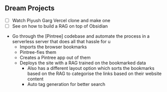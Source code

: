 ## Dream Projects
- [ ] Watch Piyush Garg Vercel clone and make one
- [ ] See on how to build a RAG on top of Obsidian

- Go through the [Pintree] codebase and automate the process in a serverless server that does all that hassle for u
	- Imports the browser bookmarks
	- Pintree-fies them
	- Creates a Pintree app out of them
	- Deploys the site with a RAG trained on the bookmarked data
		- Also has a different layout option which sorts the bookmarks based on the RAG to categorise the links based on their website content
		- Auto tag generation for better search

